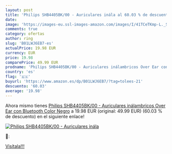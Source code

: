 ```yaml
---
layout: post
title: 'Philips SHB4405BK/00 - Auriculares inála al 60.03 % de descuento'
date: 
image: 'https://images-eu.ssl-images-amazon.com/images/I/41TCeTKmp-L._SL200_.jpg'
comments: true
category: ofertas
author: ring
slug: 'B01LWJ6EB7-es'
actualPrice: 19.98 EUR
currency: EUR
price: 19.98
comparePrice: 49.99 EUR
prodname: 'Philips SHB4405BK/00 - Auriculares inálambricos Over Ear con Bluetooth  Color Negro'
country: 'es'
flag: '🇪🇸'
buyurl: 'https://www.amazon.es/dp/B01LWJ6EB7/?tag=tolees-21'
descuento: '60.03'
average: '19.98'
---
```


Ahora mismo tienes [Philips SHB4405BK/00 - Auriculares inálambricos Over Ear con Bluetooth  Color Negro](https://www.amazon.es/dp/B01LWJ6EB7/?tag=tolees-21) a 19.98 EUR (original: 49.99 EUR) (60.03 %  de descuento) en el siguiente enlace!

[![Philips SHB4405BK/00 - Auriculares inála](https://images-eu.ssl-images-amazon.com/images/I/41TCeTKmp-L._SL200_.jpg)](https://www.amazon.es/dp/B01LWJ6EB7/?tag=tolees-21)

🔎:


[Visítala!!!](https://www.amazon.es/dp/B01LWJ6EB7/?tag=tolees-21)
